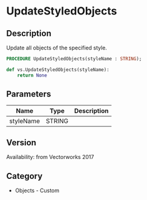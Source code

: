 # UpdateStyledObjects

## Description
Update all objects of the specified style.

```pascal
PROCEDURE UpdateStyledObjects(styleName : STRING);
```

```python
def vs.UpdateStyledObjects(styleName):
    return None
```

## Parameters
|Name|Type|Description|
|---|---|---|
|styleName|STRING|   |

## Version
Availability: from Vectorworks 2017

## Category
* Objects - Custom

